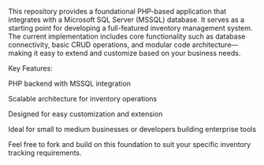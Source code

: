 This repository provides a foundational PHP-based application that integrates with a Microsoft SQL Server (MSSQL) database. It serves as a starting point for developing a full-featured inventory management system. The current implementation includes core functionality such as database connectivity, basic CRUD operations, and modular code architecture—making it easy to extend and customize based on your business needs.

Key Features:

PHP backend with MSSQL integration

Scalable architecture for inventory operations

Designed for easy customization and extension

Ideal for small to medium businesses or developers building enterprise tools

Feel free to fork and build on this foundation to suit your specific inventory tracking requirements.
